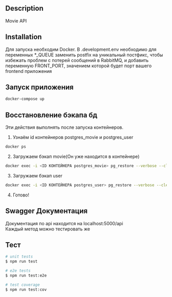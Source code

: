 ## Description

Movie API

## Installation

Для запуска необходим Docker.
В .development.env необходимо для переменных *_QUEUE заменить postfix на уникальный постфикс, чтобы избежать проблем с потерей сообщений в RabbitMQ, и добавить переменную FRONT_PORT, значением которой будет порт вашего frontend приложения

## Запуск приложения

```bash
docker-compose up
```

## Восстановление бэкапа бд

Эти действия выполнять после запуска контейнеров.

1. Узнаём id контейнеров postgres_movie и postgres_user
```bash
docker ps
```
2. Загружаем бэкап movie(Он уже находится в контейнере)
```bash
docker exec -i <ID КОНТЕЙНЕРА postgres_movie> pg_restore --verbose --clean --no-acl --no-owner -h localhost -U postgres -d movie /dbbackup/movie-backup.sql
```
3. Загружаем бэкап user
```bash
docker exec -i <ID КОНТЕЙНЕРА postgres_user> pg_restore --verbose --clean --no-acl --no-owner -h localhost -U postgres -d userdb /dbbackup/user-backup.sql
```
4. Готово!
## Swagger Документация

Документация по api находится на localhost:5000/api<br>
Каждый метод можно тестировать же

## Тест

```bash
# unit tests
$ npm run test

# e2e tests
$ npm run test:e2e

# test coverage
$ npm run test:cov
```
